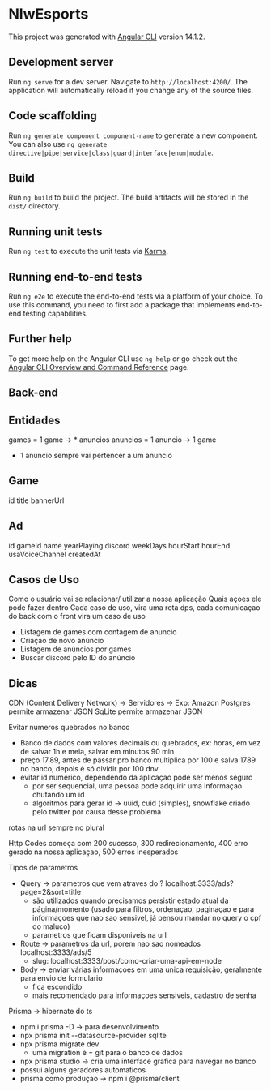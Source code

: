 # NlwEsports

This project was generated with [Angular CLI](https://github.com/angular/angular-cli) version 14.1.2.

## Development server

Run `ng serve` for a dev server. Navigate to `http://localhost:4200/`. The application will automatically reload if you change any of the source files.

## Code scaffolding

Run `ng generate component component-name` to generate a new component. You can also use `ng generate directive|pipe|service|class|guard|interface|enum|module`.

## Build

Run `ng build` to build the project. The build artifacts will be stored in the `dist/` directory.

## Running unit tests

Run `ng test` to execute the unit tests via [Karma](https://karma-runner.github.io).

## Running end-to-end tests

Run `ng e2e` to execute the end-to-end tests via a platform of your choice. To use this command, you need to first add a package that implements end-to-end testing capabilities.

## Further help

To get more help on the Angular CLI use `ng help` or go check out the [Angular CLI Overview and Command Reference](https://angular.io/cli) page.

## Back-end

## Entidades

games = 1  game -> * anuncios
anuncios = 1 anuncio -> 1 game
  - 1 anuncio sempre vai pertencer a um anuncio

## Game 

id
title
bannerUrl

## Ad

id
gameId
name
yearPlaying
discord
weekDays
hourStart
hourEnd
usaVoiceChannel
createdAt

## Casos de Uso
Como o usuário vai se relacionar/ utilizar a nossa aplicação
Quais açoes ele pode fazer dentro
Cada caso de uso, vira uma rota dps, cada comunicaçao do back com o front vira um caso de uso

- Listagem de games com contagem de anuncio
- Criaçao de novo anúncio
- Listagem de anúncios por games
- Buscar discord pelo ID do anúncio

## Dicas

CDN (Content Delivery Network) -> Servidores -> Exp: Amazon
Postgres permite armazenar JSON
SqLite permite armazenar JSON

Evitar numeros quebrados no banco
- Banco de dados com valores decimais ou quebrados, ex: horas, em vez de salvar 1h e meia, 
salvar em minutos 90 min
- preço 17.89, antes de passar pro banco multiplica por 100 e salva 1789 no banco, depois é só dividir por 100 dnv
- evitar id numerico, dependendo da aplicaçao pode ser menos seguro
  - por ser sequencial, uma pessoa pode adquirir uma informaçao chutando um id
  - algoritmos para gerar id -> uuid, cuid (simples), snowflake criado pelo twitter por causa desse problema

rotas na url sempre no plural

Http Codes começa com 200 sucesso, 300 redirecionamento, 400 erro gerado na nossa aplicaçao, 
500 erros inesperados

Tipos de parametros
- Query -> parametros que vem atraves do ? localhost:3333/ads?page=2&sort=title
  - são utilizados quando precisamos persistir estado atual da página/momento (usado para filtros, ordenaçao, paginaçao e para informaçoes que nao sao sensivel, já pensou mandar no query o cpf do maluco)
  - parametros que ficam disponiveis na url
- Route -> parametros da url, porem nao sao nomeados localhost:3333/ads/5
  - slug: localhost:3333/post/como-criar-uma-api-em-node
- Body -> enviar várias informaçoes em uma unica requisição, geralmente para envio de formulario
  - fica escondido 
  - mais recomendado para informaçoes sensiveis, cadastro de senha

Prisma -> hibernate do ts
  - npm i prisma -D -> para desenvolvimento
  - npx prisma init --datasource-provider sqlite
  - npx prisma migrate dev
    - uma migration é = git para o banco de dados
  - npx prisma studio -> cria uma interface grafica para navegar no banco
  - possui alguns geradores automaticos
  - prisma como produçao ->  npm i @prisma/client
